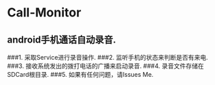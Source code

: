 # Call-Monitor
## android手机通话自动录音.
###1. 采取Service进行录音操作.
###2. 监听手机的状态来判断是否有来电.
###3. 接收系统发出的拨打电话的广播来启动录音.
###4. 录音文件存储在SDCard根目录.
###5. 如果有任何问题，请Issues Me.
